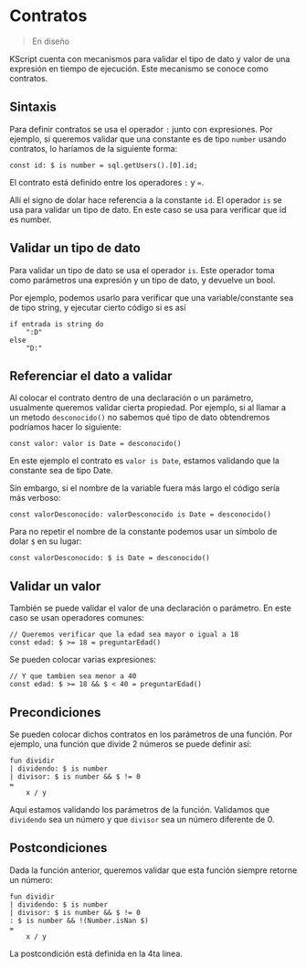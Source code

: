 # Contratos

> En diseño

KScript cuenta con mecanismos para validar el tipo de dato y valor de una expresión en tiempo de
ejecución. Este mecanismo se conoce como contratos.

## Sintaxis

Para definir contratos se usa el operador `:` junto con expresiones. Por ejemplo, si queremos validar
que una constante es de tipo `number` usando contratos, lo haríamos de la siguiente forma:

```
const id: $ is number = sql.getUsers().[0].id;
```

El contrato está definido entre los operadores `:` y `=`.

Allí el signo de dolar hace referencia a la constante `id`. El operador `is` se usa para validar
un tipo de dato. En este caso se usa para verificar que id es number.

## Validar un tipo de dato

Para validar un tipo de dato se usa el operador `is`. Este operador toma como parámetros una
expresión y un tipo de dato, y devuelve un bool.

Por ejemplo, podemos usarlo para verificar que una variable/constante sea de tipo string,
y ejecutar cierto código si es así

```
if entrada is string do
    ":D"
else
    "D:"
```

## Referenciar el dato a validar

Al colocar el contrato dentro de una declaración o un parámetro, usualmente queremos validar cierta
propiedad. Por ejemplo, si al llamar a un metodo `desconocido()` no sabemos qué tipo de dato obtendremos
podríamos hacer lo siguiente:

```
const valor: valor is Date = desconocido()
```

En este ejemplo el contrato es `valor is Date`, estamos validando que la constante sea de tipo Date.

Sin embargo, si el nombre de la variable fuera más largo el código sería más verboso:

```
const valorDesconocido: valorDesconocido is Date = desconocido()
```

Para no repetir el nombre de la constante podemos usar un símbolo de dolar `$` en su lugar:

```
const valorDesconocido: $ is Date = desconocido()
```

## Validar un valor

También se puede validar el valor de una declaración o parámetro. En este caso se usan operadores comunes:

```
// Queremos verificar que la edad sea mayor o igual a 18
const edad: $ >= 18 = preguntarEdad()
```

Se pueden colocar varias expresiones:

```
// Y que tambien sea menor a 40
const edad: $ >= 18 && $ < 40 = preguntarEdad()
```

## Precondiciones

Se pueden colocar dichos contratos en los parámetros de una función. Por ejemplo, una función que divide 2
números se puede definir así:

```
fun dividir
| dividendo: $ is number
| divisor: $ is number && $ != 0
=
    x / y
```

Aquí estamos validando los parámetros de la función. Validamos que `dividendo` sea un número y que `divisor`
sea un número diferente de 0.

## Postcondiciones

Dada la función anterior, queremos validar que esta función siempre retorne un número:

```
fun dividir
| dividendo: $ is number
| divisor: $ is number && $ != 0
: $ is number && !(Number.isNan $)
=
    x / y
```

La postcondición está definida en la 4ta linea.
